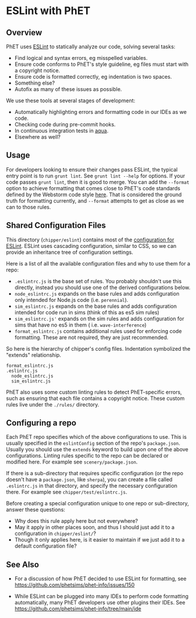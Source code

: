 # ESLint with PhET

## Overview

PhET uses [ESLint](https://eslint.org/) to statically analyze our code, solving several tasks:

- Find logical and syntax errors, eg misspelled variables.
- Ensure code conforms to PhET's style guideline, eg files must start with a copyright notice.
- Ensure code is formatted correctly, eg indentation is two spaces.
- Something else?
- Autofix as many of these issues as possible.

We use these tools at several stages of development:

- Automatically highlighting errors and formatting code in our IDEs as we code.
- Checking code during pre-commit hooks.
- In continuous integration tests in [aqua](https://github.com/phetsims/aqua).
- Elsewhere as well?

## Usage

For developers looking to ensure their changes pass ESLint, the typical entry point is to run `grunt lint`.
See `grunt lint --help` for options. If your code passes
`grunt lint`, then it is good to merge. You can add the `--format` option to achieve formatting that comes close to
PhET's code standards defined by the Webstorm code style
[here](https://github.com/phetsims/phet-info/blob/main/ide/idea/phet-idea-codestyle.xml). That is considered the ground
truth for formatting currently, and `--format` attempts to get as close as we can to those rules.

## Shared Configuration Files

This directory (`chipper/eslint`) contains most of the
[configuration for ESLint](https://eslint.org/docs/user-guide/configuring/). ESLint uses cascading configuration,
similar to CSS, so we can provide an inheritance tree of configuration settings.

Here is a list of all the available configuration files and why to use them for a repo:

- `.eslintrc.js` is the base set of rules. You probably shouldn't use this directly, instead you should use one of the
  derived configurations below.
- `node_eslintrc.js` expands on the base rules and adds configuration only intended for Node.js code (i.e. `perennial`).
- `sim_eslintrc.js` expands on the base rules and adds configuration intended for code run in sims (think of this as es5
  sim rules)
- `sim_eslintrc.js'` expands on the sim rules and adds configuration for sims that have no es5 in them (
  i.e. `wave-interference`)
- `format_eslintrc.js` contains additional rules used for enforcing code formatting. These are not required, they are
  just recommended.

So here is the hierarchy of chipper's config files. Indentation symbolized the "extends" relationship.

```
format_eslintrc.js
.eslintrc.js
  node_eslintrc.js
  sim_eslintrc.js
```

PhET also uses some custom linting rules to detect PhET-specific errors, such as ensuring that each file contains a
copyright notice. These custom rules live under the `./rules/` directory.

## Configuring a repo

Each PhET repo specifies which of the above configurations to use. This is usually specified in the `eslintConfig`
section of the repo's `package.json`. Usually you should use the `extends` keyword to build upon one of the above
configurations. Linting rules specific to the repo can be declared or modified here. For example
see `scenery/package.json`.

If there is a sub-directory that requires specific configuration (or the repo doesn't have a `package.json`,
like `sherpa`), you can create a file called `.eslintrc.js` in that directory, and specify the necessary configuration
there. For example see `chipper/test/eslintrc.js`.

Before creating a special configuration unique to one repo or sub-directory, answer these questions:

- Why does this rule apply here but not everywhere?
- May it apply in other places soon, and thus I should just add it to a configuration in `chipper/eslint/`?
- Though it only applies here, is it easier to maintain if we just add it to a default configuration file?

## See Also

- For a discussion of how PhET decided to use ESLint for formatting, see
  https://github.com/phetsims/phet-info/issues/150

- While ESLint can be plugged into many IDEs to perform code formatting automatically, many PhET developers use other
  plugins their IDEs. See https://github.com/phetsims/phet-info/tree/main/ide
